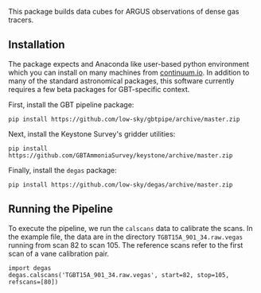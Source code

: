 This package builds data cubes for ARGUS observations of dense gas tracers.

## Installation

The package expects and Anaconda like user-based python environment which you can install on many machines from [continuum.io](https://www.continuum.io/downloads).  In addition to many of the standard astronomical packages, this software currently requires a few beta packages for GBT-specific context.

First, install the GBT pipeline package:
```
pip install https://github.com/low-sky/gbtpipe/archive/master.zip
```

Next, install the Keystone Survey's gridder utilities:
```
pip install https://github.com/GBTAmmoniaSurvey/keystone/archive/master.zip
```

Finally, install the `degas` package:
```
pip install https://github.com/low-sky/degas/archive/master.zip
```

## Running the Pipeline

To execute the pipeline, we run the `calscans` data to calibrate the scans.  In the example file, the data are in the directory `TGBT15A_901_34.raw.vegas` running from scan 82 to scan 105.  The reference scans refer to the first scan of a vane calibration pair.

```
import degas
degas.calscans('TGBT15A_901_34.raw.vegas', start=82, stop=105, refscans=[80])
```
